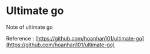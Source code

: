# Ultimate go

Note of ultimate go

Reference : [https://github.com/hoanhan101/ultimate-go](https://github.com/hoanhan101/ultimate-go)
